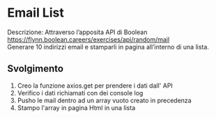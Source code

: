 Email List
===
Descrizione:
Attraverso l’apposita API di Boolean<br>
https://flynn.boolean.careers/exercises/api/random/mail<br>
Generare 10 indirizzi email e stamparli in pagina all’interno di una lista.

## Svolgimento
1. Creo la funzione axios.get per prendere i dati dall' API
2. Verifico i dati richiamati con dei console log
3. Pusho le mail dentro ad un array vuoto creato in precedenza
4. Stampo l'array in pagina Html in una lista